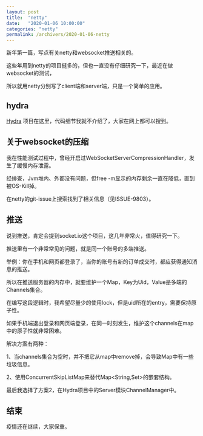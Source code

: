 ```yaml
---
layout: post
title:  "netty"
date:   "2020-01-06 10:00:00"
categories: "netty"
permalink: /archivers/2020-01-06-netty
---
```



新年第一篇，写点有关netty和websocket推送相关的。

这些年用到netty的项目挺多的，但也一直没有仔细研究一下，最近在做websocket的测试，

所以就用netty分别写了client端和server端，只是一个简单的应用。

## hydra

[Hydra](https://github.com/peiliping/hydra) 项目在这里，代码细节我就不介绍了，大家在网上都可以搜到。


## 关于websocket的压缩

我在性能测试过程中，曾经开启过WebSocketServerCompressionHandler，发生了缓慢内存泄露。

经排查，Jvm堆内、外都没有问题，但free -m显示的内存剩余一直在降低，直到被OS-Kill掉。

在netty的git-issue上搜索找到了相关信息（见ISSUE-9803）。

## 推送

说到推送，肯定会提到socket.io这个项目，这几年非常火，值得研究一下。

推送里有一个非常常见的问题，就是同一个账号的多端推送。

举例：你在手机和网页都登录了，当你的账号有新的订单成交时，都应获得通知消息的推送。

所以在推送服务器的内存中，就要维护一个Map，Key为Uid，Value是多端的Channels集合。

在编写这段逻辑时，我希望尽量少的使用lock，但是uid所在的entry，需要保持原子性。

如果手机端退出登录和网页端登录，在同一时刻发生，维护这个channels在map中的原子性就非常困难。

解决方案有两种：

1、当channels集合为空时，并不把它从map中remove掉，会导致Map中有一些垃圾信息。

2、使用ConcurrentSkipListMap来替代Map<String,Set<String>>的嵌套结构。

最后我选择了方案2，在Hydra项目中的Server模块ChannelManager中。

## 结束

疫情还在继续，大家保重。